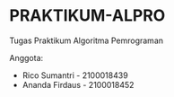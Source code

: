 # PRAKTIKUM-ALPRO
Tugas Praktikum Algoritma Pemrograman

Anggota:
+ Rico Sumantri - 2100018439
+ Ananda Firdaus - 2100018452
